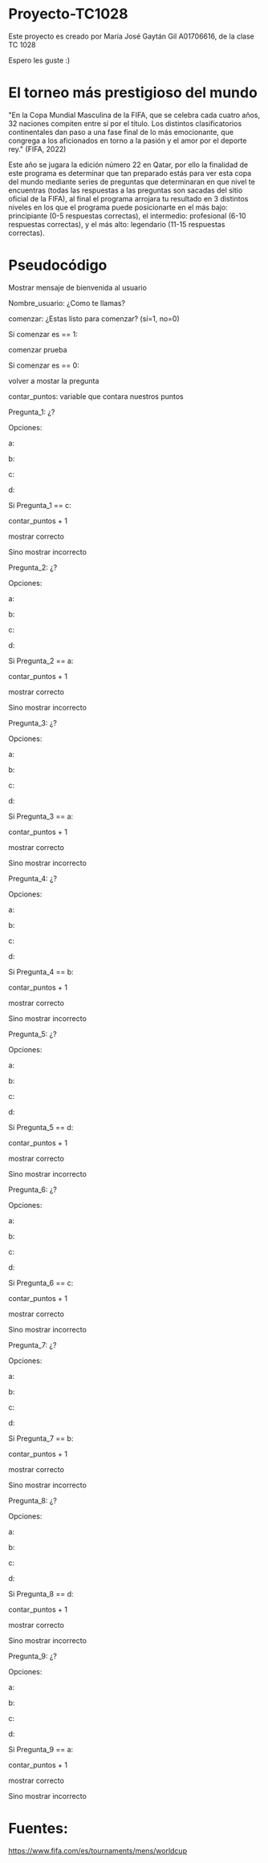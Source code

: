 # Proyecto-TC1028

Este proyecto es creado por María José Gaytán Gil A01706616, de la clase TC 1028

Espero les guste :)

# El torneo más prestigioso del mundo

"En la Copa Mundial Masculina de la FIFA, que se celebra cada cuatro años, 32 naciones compiten entre sí por el título. Los distintos clasificatorios continentales dan paso a una fase final de lo más emocionante, que congrega a los aficionados en torno a la pasión y el amor por el deporte rey." (FIFA, 2022) 

Este año se jugara la edición número 22 en Qatar, por ello la finalidad de este programa es determinar que tan preparado estás para ver esta copa del mundo mediante series de preguntas que determinaran en que nivel te encuentras (todas las respuestas a las preguntas son sacadas del sitio oficial de la FIFA), al final el programa arrojara tu resultado en 3 distintos niveles en los que el programa puede posicionarte en el más bajo: principiante (0-5 respuestas correctas), el intermedio: profesional (6-10 respuestas correctas), y el más alto: legendario (11-15 respuestas correctas).


# Pseudocódigo

Mostrar mensaje de bienvenida al usuario

Nombre_usuario: ¿Como te llamas?

comenzar: ¿Estas listo para comenzar? (sí=1, no=0)

Si comenzar es == 1:

  comenzar prueba
  
Si comenzar es == 0:

  volver a mostar la pregunta
  
contar_puntos: variable que contara nuestros puntos

Pregunta_1: ¿?

Opciones:

a:

b:

c:

d:

Si Pregunta_1 == c:
  
  contar_puntos + 1
  
  mostrar correcto

Sino mostrar incorrecto
  
 Pregunta_2: ¿?

Opciones:

a:

b:

c:

d:

Si Pregunta_2 == a:
  
  contar_puntos + 1
  
  mostrar correcto

Sino mostrar incorrecto
  
Pregunta_3: ¿?

Opciones:

a:

b:

c:

d:

Si Pregunta_3 == a:
  
  contar_puntos + 1
  
  mostrar correcto

Sino mostrar incorrecto
  
Pregunta_4: ¿?

Opciones:

a:

b:

c:

d:

Si Pregunta_4 == b:
  
  contar_puntos + 1
  
  mostrar correcto

Sino mostrar incorrecto
  
Pregunta_5: ¿?

Opciones:

a:

b:

c:

d:

Si Pregunta_5 == d:
  
  contar_puntos + 1

  mostrar correcto

Sino mostrar incorrecto

Pregunta_6: ¿?

Opciones:

a:

b:

c:

d:

Si Pregunta_6 == c:
  
  contar_puntos + 1
  
  mostrar correcto

Sino mostrar incorrecto

Pregunta_7: ¿?

Opciones:

a:

b:

c:

d:

Si Pregunta_7 == b:
  
  contar_puntos + 1

  mostrar correcto

Sino mostrar incorrecto

Pregunta_8: ¿?

Opciones:

a:

b:

c:

d:

Si Pregunta_8 == d:
  
  contar_puntos + 1

  mostrar correcto

Sino mostrar incorrecto
  
Pregunta_9: ¿?

Opciones:

a:

b:

c:

d:

Si Pregunta_9 == a:
  
  contar_puntos + 1

  mostrar correcto

Sino mostrar incorrecto
  








# Fuentes:

https://www.fifa.com/es/tournaments/mens/worldcup
